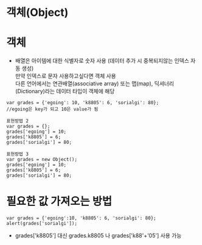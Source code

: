 객체(Object)
=============
# 객체
* 배열은 아이템에 대한 식별자로 숫자 사용 (데이터 추가 시 중복되지않는 인덱스 자동 생성)   
만약 인덱스로 문자 사용하고싶다면 객체 사용   
다른 언어에서는 연관배열(associative array) 또는 맵(map), 딕셔너리(Dictionary)라는 데이터 타입이 객체에 해당
```
var grades = {'egoing': 10, 'k8805': 6, 'sorialgi': 80};
//egoing은 key가 되고 10은 value가 됨 
```
```
표현방법 2
var grades = {};
grades['egoing'] = 10;
grades['k8805'] = 6;
grades['sorialgi'] = 80;
```
```
표현방법 3
var grades = new Object();
grades['egoing'] = 10;
grades['k8805'] = 6;
grades['sorialgi'] = 80;
```

# 필요한 값 가져오는 방법
```
var grades = {'egoing':10, 'k8805': 6, 'sorialgi': 80};
alert(grades['sorialgi']);
```
* grades['k8805'] 대신 grades.k8805 나 grades['k88'+'05'] 사용 가능   

